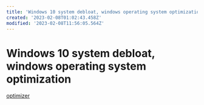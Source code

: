 ```yaml
---
title: 'Windows 10 system debloat, windows operating system optimization'
created: '2023-02-08T01:02:43.458Z'
modified: '2023-02-08T11:56:05.564Z'
---
```


# Windows 10 system debloat, windows operating system optimization

[optimizer](https://github.com/hellzerg/optimizer)
